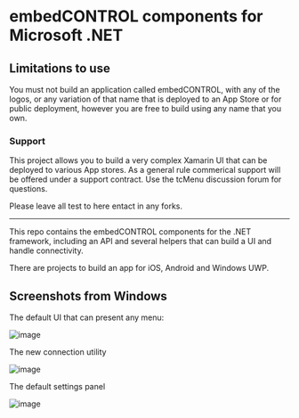 # embedCONTROL components for Microsoft .NET

## Limitations to use

You must not build an application called embedCONTROL, with any of the logos, or any variation of that name that is deployed to an App Store or for public deployment, however you are free to build using any name that you own.

### Support

This project allows you to build a very complex Xamarin UI that can be deployed to various App stores. As a general rule commerical support will be offered under a support contract. Use the tcMenu discussion forum for questions. 

Please leave all test to here entact in any forks.

---

This repo contains the embedCONTROL components for the .NET framework, including an API and several helpers that can build a UI and handle connectivity.

There are projects to build an app for iOS, Android and Windows UWP.

## Screenshots from Windows

The default UI that can present any menu:

![image](https://github.com/davetcc/tcMenuController/assets/12195465/0fe1fc5d-ff15-4a4d-ab69-2a891d43ab75)

The new connection utility

![image](https://github.com/davetcc/tcMenuController/assets/12195465/d499d97e-17c9-4a5b-b7fe-2f5ed8b7f88e)

The default settings panel

![image](https://github.com/davetcc/tcMenuController/assets/12195465/6145ea33-016d-48f4-a8e9-8f0ea7d98a45)
